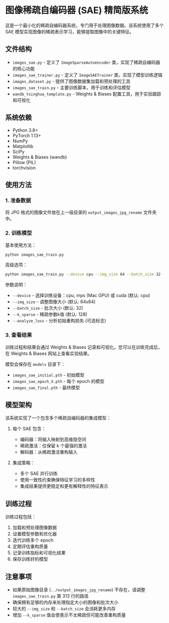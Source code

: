# 图像稀疏自编码器 (SAE) 精简版系统

这是一个最小化的稀疏自编码器系统，专门用于处理图像数据。该系统使用了多个 SAE 模型实现图像的稀疏表示学习，能够提取图像中的关键特征。

## 文件结构

- `images_sae.py` - 定义了 `ImageSparseAutoencoder` 类，实现了稀疏自编码器的核心功能
- `images_sae_trainer.py` - 定义了 `ImageSAETrainer` 类，实现了模型训练逻辑
- `images_dataset.py` - 提供了图像数据集加载和预处理的工具
- `images_sae_train.py` - 主要训练脚本，用于训练和评估模型
- `wandb_tsinghua_template.py` - Weights & Biases 配置工具，用于实验跟踪和可视化

## 系统依赖

- Python 3.8+
- PyTorch 1.13+
- NumPy
- Matplotlib
- SciPy
- Weights & Biases (wandb)
- Pillow (PIL)
- torchvision

## 使用方法

### 1. 准备数据

将 JPG 格式的图像文件放在上一级目录的 `output_images_jpg_rename` 文件夹中。

### 2. 训练模型

基本使用方法：

```bash
python images_sae_train.py
```

高级选项：

```bash
python images_sae_train.py --device cpu --img_size 64 --batch_size 32 --k_sparse 128
```

参数说明：
- `--device` - 选择训练设备：cpu, mps (Mac GPU) 或 cuda (默认: cpu)
- `--img_size` - 调整图像大小 (默认: 64x64)
- `--batch_size` - 批次大小 (默认: 32)
- `--k_sparse` - 稀疏参数k值 (默认: 128)
- `--analyze_loss` - 分析初始重构损失 (可选标志)

### 3. 查看结果

训练过程和结果会通过 Weights & Biases 记录和可视化。您可以在训练完成后，在 Weights & Biases 网站上查看实验结果。

模型会保存在 `models` 目录下：
- `images_sae_initial.pth` - 初始模型
- `images_sae_epoch_X.pth` - 每个 epoch 的模型
- `images_sae_final.pth` - 最终模型

## 模型架构

该系统实现了一个包含多个稀疏自编码器的集成模型：

1. 每个 SAE 包含：
   - 编码器：将输入映射到高维隐空间
   - 稀疏激活：仅保留 k 个最强的激活
   - 解码器：从稀疏激活重构输入

2. 集成策略：
   - 多个 SAE 并行训练
   - 使用一致性约束确保特征学习的多样性
   - 集成结果提供更稳定和更有解释性的特征表示

## 训练过程

训练过程包括：
1. 加载和预处理图像数据
2. 设置模型参数和优化器
3. 迭代训练多个 epoch
4. 定期评估重构质量
5. 记录训练指标和可视化结果
6. 保存训练好的模型

## 注意事项

- 如果原始图像目录 (`../output_images_jpg_rename`) 不存在，请调整 `images_sae_train.py` 第 313 行的路径
- 确保拥有足够的内存来处理指定大小的图像和批次大小
- 较大的 `--img_size` 和 `--batch_size` 会消耗更多内存
- 增加 `--k_sparse` 值会使表示不太稀疏但可能改善重构质量
